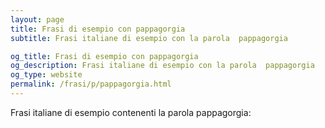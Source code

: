 ```yaml
---
layout: page
title: Frasi di esempio con pappagorgia 
subtitle: Frasi italiane di esempio con la parola  pappagorgia

og_title: Frasi di esempio con pappagorgia 
og_description: Frasi italiane di esempio con la parola  pappagorgia
og_type: website
permalink: /frasi/p/pappagorgia.html
---
```


Frasi italiane di esempio contenenti la parola pappagorgia:


